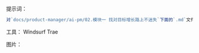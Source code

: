 


提示词：
```js 提示词
对`docs/product-manager/ai-pm/02.模块一 找对目标增长路上不迷失`下面的`.md`文件按照 fornt matter 规范生成title、slug、description、keywords
```

工具：
Windsurf
Trae

图片：
